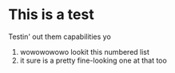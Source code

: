 # This is a test
Testin' out them capabilities yo

1. wowowowowo lookit this numbered list
1. it sure is a pretty fine-looking one at that too

